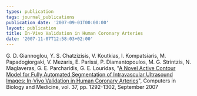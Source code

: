 ```yaml
---
types: publication
tags: journal_publications
publication_date: '2007-09-01T00:00:00'
layout: publication
title: In-Vivo Validation in Human Coronary Arteries
date: '2007-11-07T12:58:03+02:00'
---
```

<p>G. D. Giannoglou, Y. S. Chatzizisis, V. Koutkias, I. Kompatsiaris, M. Papadogiorgaki, V. Mezaris, E. Parissi, P. Diamantopoulos, M. G. Strintzis, N. Maglaveras, G. E. Parcharidis, G. E. Louridas, &quot;<a href="http://www.sciencedirect.com/science?_ob=MImg&amp;_imagekey=B6T5N-4N0XNPP-1-1&amp;_cdi=5007&amp;_user=577911&amp;_orig=search&amp;_coverDate=09%2F30%2F2007&amp;_sk=999629990&amp;view=c&amp;wchp=dGLzVzz-zSkWz&amp;md5=9c1752cde550ef2930dbe5fa71b6d32e&amp;ie=/sdarticle.pdf" target="_blank">A Novel Active Contour Model for Fully Automated Segmentation of Intravascular Ultrasound Images: In-Vivo Validation in Human Coronary Arteries</a>&quot;, Computers in Biology and Medicine, vol. 37, pp. 1292-1302, September 2007</p>
